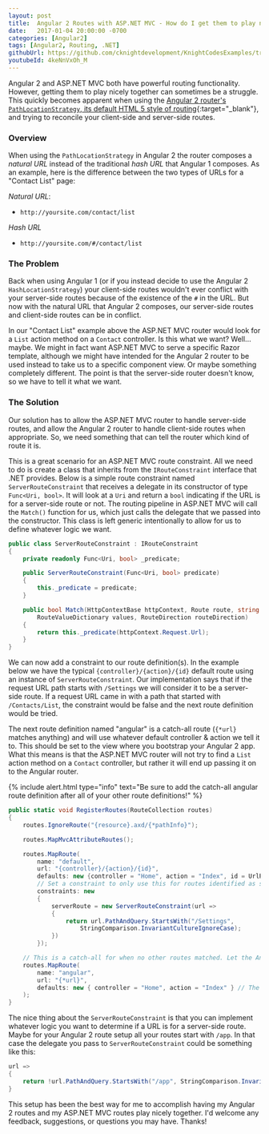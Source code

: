 ```yaml
---
layout: post
title:  Angular 2 Routes with ASP.NET MVC - How do I get them to play nice together?
date:   2017-01-04 20:00:00 -0700
categories: [Angular2]
tags: [Angular2, Routing, .NET]
githubUrl: https://github.com/cknightdevelopment/KnightCodesExamples/tree/master/DotNet/Angular2RoutesWithMvc
youtubeId: 4keNnVxOh_M
---
```


Angular 2 and ASP.NET MVC both have powerful routing functionality. However, getting them to play nicely together can sometimes be a struggle. This quickly becomes apparent when using the [Angular 2 router's `PathLocationStrategy`, its default HTML 5 style of routing](https://angular.io/docs/ts/latest/guide/router.html#!#browser-url-styles){:target="_blank"}, and trying to reconcile your client-side and server-side routes.

### Overview

When using the `PathLocationStrategy` in Angular 2 the router composes a _natural URL_ instead of the traditional _hash URL_ that Angular 1 composes. As an example, here is the difference between the two types of URLs for a "Contact List" page:

_Natural URL_:

* `http://yoursite.com/contact/list` 

_Hash URL_

* `http://yoursite.com/#/contact/list`

### The Problem

Back when using Angular 1 (or if you instead decide to use the Angular 2 `HashLocationStrategy`) your client-side routes wouldn't ever conflict with your server-side routes because of the existence of the `#` in the URL. But now with the natural URL that Angular 2 composes, our server-side routes and client-side routes can be in conflict. 

In our "Contact List" example above the ASP.NET MVC router would look for a `List` action method on a `Contact` controller. Is this what we want? Well... maybe. We might in fact want ASP.NET MVC to serve a specific Razor template, although we might have intended for the Angular 2 router to be used instead to take us to a specific component view. Or maybe something completely different. The point is that the server-side router doesn't know, so we have to tell it what we want.

### The Solution

Our solution has to allow the ASP.NET MVC router to handle server-side routes, and allow the Angular 2 router to handle client-side routes when appropriate. So, we need something that can tell the router which kind of route it is. 

This is a great scenario for an ASP.NET MVC route constraint. All we need to do is create a class that inherits from the `IRouteConstraint` interface that .NET provides. Below is a simple route constraint named `ServerRouteConstraint` that receives a delegate in its constructor of type `Func<Uri, bool>`. It will look at a `Uri` and return a `bool` indicating if the URL is for a server-side route or not. The routing pipeline in ASP.NET MVC will call the `Match()` function for us, which just calls the delegate that we passed into the constructor. This class is left generic intentionally to allow for us to define whatever logic we want. 

```csharp
public class ServerRouteConstraint : IRouteConstraint
{
    private readonly Func<Uri, bool> _predicate;

    public ServerRouteConstraint(Func<Uri, bool> predicate)
    {
        this._predicate = predicate;
    }

    public bool Match(HttpContextBase httpContext, Route route, string parameterName, 
        RouteValueDictionary values, RouteDirection routeDirection)
    {
        return this._predicate(httpContext.Request.Url);
    }
}
```

We can now add a constraint to our route definition(s). In the example below we have the typical `{controller}/{action}/{id}` default route using an instance of `ServerRouteConstraint`. Our implementation says that if the request URL path starts with `/Settings` we will consider it to be a server-side route. If a request URL came in with a path that started with `/Contacts/List`, the constraint would be false and the next route definition would be tried. 

The next route definition named "angular" is a catch-all route (`{*url}` matches anything) and will use whatever default controller & action we tell it to. This should be set to the view where you bootstrap your Angular 2 app. What this means is that the ASP.NET MVC router will not try to find a `List` action method on a `Contact` controller, but rather it will end up passing it on to the Angular router.

{% include alert.html 
    type="info" 
    text="Be sure to add the catch-all angular route definition after all of your other route definitions!" 
%}

```csharp
public static void RegisterRoutes(RouteCollection routes)
{
    routes.IgnoreRoute("{resource}.axd/{*pathInfo}");

    routes.MapMvcAttributeRoutes();

    routes.MapRoute(
        name: "default",
        url: "{controller}/{action}/{id}",
        defaults: new {controller = "Home", action = "Index", id = UrlParameter.Optional},
        // Set a constraint to only use this for routes identified as server-side routes
        constraints: new
        {
            serverRoute = new ServerRouteConstraint(url =>
            {
                return url.PathAndQuery.StartsWith("/Settings", 
                    StringComparison.InvariantCultureIgnoreCase);
            })
        });

    // This is a catch-all for when no other routes matched. Let the Angular 2 router take care of it
    routes.MapRoute(
        name: "angular",
        url: "{*url}",
        defaults: new { controller = "Home", action = "Index" } // The view that bootstraps Angular 2
    );
}
```

The nice thing about the `ServerRouteConstraint` is that you can implement whatever logic you want to determine if a URL is for a server-side route. Maybe for your Angular 2 route setup all your routes start with `/app`. In that case the delegate you pass to `ServerRouteConstraint` could be something like this:

```csharp
url =>
{
    return !url.PathAndQuery.StartsWith("/app", StringComparison.InvariantCultureIgnoreCase);
}
```

This setup has been the best way for me to accomplish having my Angular 2 routes and my ASP.NET MVC routes play nicely together. I'd welcome any feedback, suggestions, or questions you may have. Thanks!